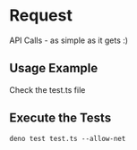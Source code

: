 # Request
API Calls - as simple as it gets :) 

## Usage Example 
Check the test.ts file 

## Execute the Tests
```
deno test test.ts --allow-net 
```
